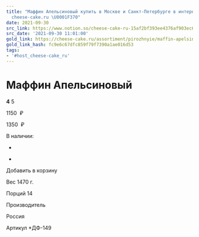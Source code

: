 ```yaml
---
title: "Маффин Апельсиновый купить в Москве и Санкт-Петербурге в интернет-магазине
  cheese-cake.ru \U0001F370"
date: 2021-09-30
src_link: https://www.notion.so/cheese-cake-ru-15af2bf393ee4376af903ec6605228cf
src_date: '2021-09-30 11:01:00'
gold_link: https://cheese-cake.ru/assortiment/pirozhnyie/maffin-apelsinovyj-3.html
gold_link_hash: fc9e6c67dfc859f79f7390a1ae016d53
tags:
- '#host_cheese-cake_ru'
---
```



Маффин Апельсиновый
===================















**4**
5





 1150
  ₽
 

 1350
  ₽
 




В наличии:




















-

+


 Добавить в корзину
 




Вес
1470 г.


Порций
14


Производитель



Россия



Артикул
\*ДФ-149